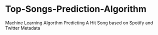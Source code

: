 # Top-Songs-Prediction-Algorithm
Machine Learning Algorthm Predicting A Hit Song based on Spotify and Twitter Metadata
